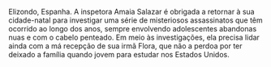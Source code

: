
Elizondo, Espanha. A inspetora Amaia Salazar é obrigada a retornar à sua cidade-natal para investigar uma série de misteriosos assassinatos que têm ocorrido ao longo dos anos, sempre envolvendo adolescentes abandonas nuas e com o cabelo penteado. Em meio às investigações, ela precisa lidar ainda com a má recepção de sua irmã Flora, que não a perdoa por ter deixado a família quando jovem para estudar nos Estados Unidos.
